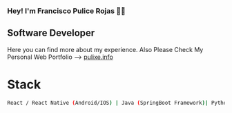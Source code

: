 ### Hey! I'm Francisco Pulice Rojas 👋😄
## Software Developer

Here you can find more about my experience.
Also Please Check My Personal Web Portfolio --> [pulixe.info](https://pulixe.info)

# Stack
```bash
React / React Native (Android/IOS) | Java (SpringBoot Framework)| Python (FastAPI) | SQL Server/PostgresSQL/MYSQL | AWS/DigitalOcean/Azure/GCP| Linux | Docker
```


